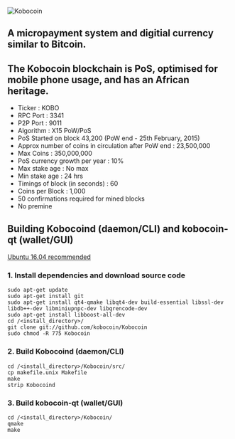 ![Kobocoin](http://kobocoin.com/KobocoinLogoNew.png "Kobocoin")
## A micropayment system and digitial currency similar to Bitcoin. 
## The Kobocoin blockchain is PoS, optimised for mobile phone usage, and has an African heritage.


+ Ticker : KOBO
+ RPC Port : 3341
+ P2P Port : 9011
+ Algorithm : X15 PoW/PoS
+ PoS Started on block 43,200 (PoW end - 25th February, 2015)
+ Approx number of coins in circulation after PoW end : 23,500,000
+ Max Coins : 350,000,000
+ PoS currency growth per year : 10%
+ Max stake age : No max
+ Min stake age : 24 hrs
+ Timings of block (in seconds) : 60
+ Coins per Block : 1,000
+ 50 confirmations required for mined blocks
+ No premine

## Building Kobocoind (daemon/CLI) and kobocoin-qt (wallet/GUI)
[Ubuntu 16.04 recommended](http://releases.ubuntu.com/16.04/ "Ubuntu 16.04")
### 1. Install dependencies and download source code
```
sudo apt-get update
sudo apt-get install git
sudo apt-get install qt4-qmake libqt4-dev build-essential libssl-dev libdb++-dev libminiupnpc-dev libqrencode-dev
sudo apt-get install libboost-all-dev
cd /<install_directory>/
git clone git://github.com/kobocoin/Kobocoin
sudo chmod -R 775 Kobocoin
```
### 2. Build Kobocoind (daemon/CLI)
```
cd /<install_directory>/Kobocoin/src/
cp makefile.unix Makefile
make
strip Kobocoind
```

### 3. Build kobocoin-qt (wallet/GUI)
```
cd /<install_directory>/Kobocoin/
qmake
make
```
